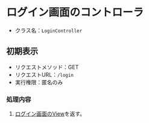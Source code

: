# ログイン画面のコントローラ
- クラス名：`LoginController`

## 初期表示
- リクエストメソッド：GET
- リクエストURL：`/login`
- 実行権限：匿名のみ

### 処理内容
1. [ログイン画面のView](screen-login.md#View名)を返す。
